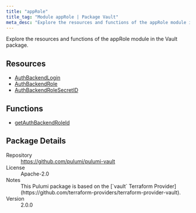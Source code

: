 ```yaml
---
title: "appRole"
title_tag: "Module appRole | Package Vault"
meta_desc: "Explore the resources and functions of the appRole module in the Vault package."
---
```


<!-- WARNING: this file was generated by Pulumi Docs Generator. -->
<!-- Do not edit by hand unless you're certain you know what you are doing! -->

Explore the resources and functions of the appRole module in the Vault package.

<h2 id="resources">Resources</h2>
<ul class="api">
    <li><a href="authbackendlogin" title="AuthBackendLogin"><span class="symbol resource"></span>AuthBackendLogin</a></li>
    <li><a href="authbackendrole" title="AuthBackendRole"><span class="symbol resource"></span>AuthBackendRole</a></li>
    <li><a href="authbackendrolesecretid" title="AuthBackendRoleSecretID"><span class="symbol resource"></span>AuthBackendRoleSecretID</a></li>
</ul>

<h2 id="functions">Functions</h2>
<ul class="api">
    <li><a href="getauthbackendroleid" title="getAuthBackendRoleId"><span class="symbol function"></span>getAuthBackendRoleId</a></li>
</ul>

<h2 id="package-details">Package Details</h2>
<dl class="package-details">
	<dt>Repository</dt>
	<dd><a href="https://github.com/pulumi/pulumi-vault">https://github.com/pulumi/pulumi-vault</a></dd>
	<dt>License</dt>
	<dd>Apache-2.0</dd>
	<dt>Notes</dt>
	<dd>This Pulumi package is based on the [`vault` Terraform Provider](https://github.com/terraform-providers/terraform-provider-vault).</dd>
	<dt>Version</dt>
	<dd>2.0.0</dd>
</dl>

